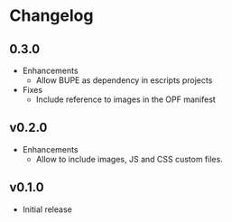 # Changelog

## 0.3.0

 * Enhancements
   * Allow BUPE as dependency in escripts projects
 * Fixes
   * Include reference to images in the OPF manifest

## v0.2.0

  * Enhancements
    * Allow to include images, JS and CSS custom files.

## v0.1.0

  * Initial release
